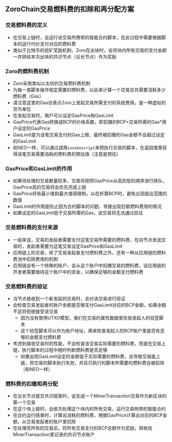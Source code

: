 ## ZoroChain交易燃料费的扣除和再分配方案
### 交易燃料费的定义
* 在交易上链时，会运行该交易所携带的智能合约脚本，在此过程中需要根据脚本的运行代价支付对应的燃料费
* 类似于比特币的挖矿奖励机制，Zoro在出块时，会将块内所有交易的支付金额一并转给本次出块的共识节点（议长节点）作为奖励

### Zoro的燃料费机制
* Zoro采用类似以太坊的交易燃料费机制
* 为每一类脚本操作规定需要的燃料费，以此来计算一个交易总共需要消耗多少燃料费（Gas）
* 请注意这里的Gas仅表示Zoro上发起交易所需支付的系统费用，是一种虚拟的货币单位
* 在发起交易时，用户可以设定GasPrice和GasLimit
* GasPrice代表Gas转换成BCP的价格系数，即扣缴的BCP=交易所需的Gas*用户设定的GasPrice
* GasLimit是为该笔交易支付的Gas上限，最终被扣缴的Gas金额不会超过设定的GasLimit
* 和NEO一样，可以通过调用`invokescript`来预执行交易的脚本，在返回值里获得该笔交易需要消耗的燃料费的预估值（注意是预估）

### GasPrice和GasLimit的作用
* 如果待处理的交易数量较多，交易将按照GasPrice从高到低的顺序进行排队，GasPrice高的交易将会优先完成上链
* GasPrice将有最小值和最大值得限制，以在折算BCP时，避免出现超出范围的数值
* GasLimit的作用是防止因为合约脚本的问题，导致出现巨额燃料费用的情况
* 如果设定的GasLimit低于交易所需的Gas，该交易将无法通过验证

### 交易燃料费的支付来源
* 一般来说，交易的发起者需要支付这笔交易所需要的燃料费，在向节点发送交易时，发起者需要为这笔交易设定GasPrice和GasLimit
* 应用链上的交易，除了交易发起者支付燃料费之外，还有一种从应用链的燃料费池中扣除费用的机制
* 应用链会有一个特殊的账户，会从这个账户中扣缴交易的燃料费，该应用链的开发者需要维持这个账户中的资金，以确保足够的金额支付燃料费

### 交易燃料费的验证
* 当节点接收到一个新发起的交易时，会对该交易进行验证
* 会检查交易发起者的账户余额是否够支付GasLimit对应的BCP金额，如果余额不足将拒绝接受该交易
  * 因为没有使用UTXO模型，我们在交易的属性数据里存放发起人的验签脚本
  * 这个验签脚本可以作为账户地址，用来检查发起人的BCP账户里是否有足够的金额支付燃料费
* 考虑到接收交易时的性能，不会检查该交易实际需要的燃料费，而是在交易上链，执行脚本的过程中随时判断燃料费是否足够
  * 如果出现GasLimit设定的金额低于实际需要的燃料费，会导致交易能上链，但交易的脚本执行失败，并且已执行的脚本所需要的燃料费会被扣除（和NEO一样）

### 燃料费的扣缴和再分配
* 在议长节点提交共识提案时，会生成一个MinerTransaction交易作为新区块的第一个交易
* 在这个块上链时，会依次处理这个块内的所有交易，运行交易附带的智能合约
* 在合约运行结束时，计算出消耗的燃料费，根据GasPrice计算出对应的BCP金额，从交易发起者的账户里扣除
* 在处理完所有的交易后，将所有交易支付的BCP总额作为奖励，转账给MinerTransaction里记录的共识节点账户